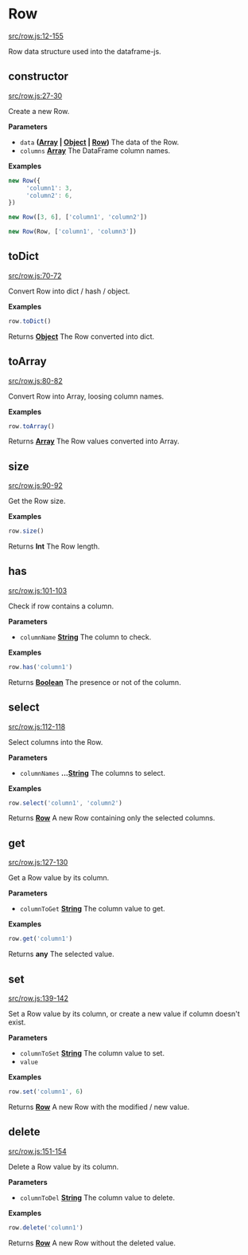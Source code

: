 <!-- Generated by documentation.js. Update this documentation by updating the source code. -->

# Row

[src/row.js:12-155](https://github.com/Gmousse/dataframe-js/blob/73aad8d74a6895172c95139419561d38ab6a8b5e/src/row.js#L12-L155 "Source code on GitHub")

Row data structure used into the dataframe-js.

## constructor

[src/row.js:27-30](https://github.com/Gmousse/dataframe-js/blob/73aad8d74a6895172c95139419561d38ab6a8b5e/src/row.js#L27-L30 "Source code on GitHub")

Create a new Row.

**Parameters**

-   `data` **([Array](https://developer.mozilla.org/en-US/docs/Web/JavaScript/Reference/Global_Objects/Array) \| [Object](https://developer.mozilla.org/en-US/docs/Web/JavaScript/Reference/Global_Objects/Object) \| [Row](#row))** The data of the Row.
-   `columns` **[Array](https://developer.mozilla.org/en-US/docs/Web/JavaScript/Reference/Global_Objects/Array)** The DataFrame column names.

**Examples**

```javascript
new Row({
     'column1': 3,
     'column2': 6,
})

new Row([3, 6], ['column1', 'column2'])

new Row(Row, ['column1', 'column3'])
```

## toDict

[src/row.js:70-72](https://github.com/Gmousse/dataframe-js/blob/73aad8d74a6895172c95139419561d38ab6a8b5e/src/row.js#L70-L72 "Source code on GitHub")

Convert Row into dict / hash / object.

**Examples**

```javascript
row.toDict()
```

Returns **[Object](https://developer.mozilla.org/en-US/docs/Web/JavaScript/Reference/Global_Objects/Object)** The Row converted into dict.

## toArray

[src/row.js:80-82](https://github.com/Gmousse/dataframe-js/blob/73aad8d74a6895172c95139419561d38ab6a8b5e/src/row.js#L80-L82 "Source code on GitHub")

Convert Row into Array, loosing column names.

**Examples**

```javascript
row.toArray()
```

Returns **[Array](https://developer.mozilla.org/en-US/docs/Web/JavaScript/Reference/Global_Objects/Array)** The Row values converted into Array.

## size

[src/row.js:90-92](https://github.com/Gmousse/dataframe-js/blob/73aad8d74a6895172c95139419561d38ab6a8b5e/src/row.js#L90-L92 "Source code on GitHub")

Get the Row size.

**Examples**

```javascript
row.size()
```

Returns **Int** The Row length.

## has

[src/row.js:101-103](https://github.com/Gmousse/dataframe-js/blob/73aad8d74a6895172c95139419561d38ab6a8b5e/src/row.js#L101-L103 "Source code on GitHub")

Check if row contains a column.

**Parameters**

-   `columnName` **[String](https://developer.mozilla.org/en-US/docs/Web/JavaScript/Reference/Global_Objects/String)** The column to check.

**Examples**

```javascript
row.has('column1')
```

Returns **[Boolean](https://developer.mozilla.org/en-US/docs/Web/JavaScript/Reference/Global_Objects/Boolean)** The presence or not of the column.

## select

[src/row.js:112-118](https://github.com/Gmousse/dataframe-js/blob/73aad8d74a6895172c95139419561d38ab6a8b5e/src/row.js#L112-L118 "Source code on GitHub")

Select columns into the Row.

**Parameters**

-   `columnNames` **...[String](https://developer.mozilla.org/en-US/docs/Web/JavaScript/Reference/Global_Objects/String)** The columns to select.

**Examples**

```javascript
row.select('column1', 'column2')
```

Returns **[Row](#row)** A new Row containing only the selected columns.

## get

[src/row.js:127-130](https://github.com/Gmousse/dataframe-js/blob/73aad8d74a6895172c95139419561d38ab6a8b5e/src/row.js#L127-L130 "Source code on GitHub")

Get a Row value by its column.

**Parameters**

-   `columnToGet` **[String](https://developer.mozilla.org/en-US/docs/Web/JavaScript/Reference/Global_Objects/String)** The column value to get.

**Examples**

```javascript
row.get('column1')
```

Returns **any** The selected value.

## set

[src/row.js:139-142](https://github.com/Gmousse/dataframe-js/blob/73aad8d74a6895172c95139419561d38ab6a8b5e/src/row.js#L139-L142 "Source code on GitHub")

Set a Row value by its column, or create a new value if column doesn't exist.

**Parameters**

-   `columnToSet` **[String](https://developer.mozilla.org/en-US/docs/Web/JavaScript/Reference/Global_Objects/String)** The column value to set.
-   `value`  

**Examples**

```javascript
row.set('column1', 6)
```

Returns **[Row](#row)** A new Row with the modified / new value.

## delete

[src/row.js:151-154](https://github.com/Gmousse/dataframe-js/blob/73aad8d74a6895172c95139419561d38ab6a8b5e/src/row.js#L151-L154 "Source code on GitHub")

Delete a Row value by its column.

**Parameters**

-   `columnToDel` **[String](https://developer.mozilla.org/en-US/docs/Web/JavaScript/Reference/Global_Objects/String)** The column value to delete.

**Examples**

```javascript
row.delete('column1')
```

Returns **[Row](#row)** A new Row without the deleted value.
